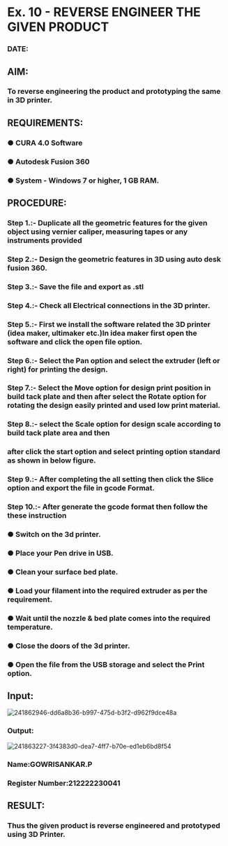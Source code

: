 # Ex. 10 - REVERSE ENGINEER THE GIVEN PRODUCT

### DATE: 

## AIM: 
### To reverse engineering the product and prototyping the same in 3D printer.

## REQUIREMENTS:
### ●	CURA 4.0 Software
### ●	 Autodesk Fusion 360
### ●	 System - Windows 7 or higher, 1 GB RAM.

## PROCEDURE:
### Step 1.:- Duplicate all the geometric features for the given object using vernier caliper, measuring tapes or any instruments provided
### Step 2.:- Design the geometric features in 3D using auto desk fusion 360.
### Step 3.:- Save the file and export as .stl
### Step 4.:- Check all Electrical connections in the 3D printer.
### Step 5.:- First we install the software related the 3D printer (idea maker, ultimaker etc.)In idea maker first open the software and click the open file option.
### Step 6.:- Select the Pan option and select the extruder (left or right) for printing the design.
### Step 7.:- Select the Move option for design print position in build tack plate and then after select the Rotate option for rotating the design easily printed and used low print material.
### Step 8.:- select the Scale option for design scale according to build tack plate area and then
### after click the start option and select printing option standard as shown in below figure.
### Step 9.:- After completing the all setting then click the Slice option and export the file in gcode Format.
### Step 10.:- After generate the gcode format then follow the these instruction 
  ###   ●	Switch on the 3d printer.
  ###   ●	Place your Pen drive in USB.
  ###   ●	Clean your surface bed plate.
  ###   ●	Load your filament into the required extruder as per the requirement.
  ###   ●	Wait until the nozzle & bed plate comes into the required temperature.
  ###   ●	Close the doors of the 3d printer.
  ###   ●	Open the file from the USB storage and select the Print option.

## Input:
![241862946-dd6a8b36-b997-475d-b3f2-d962f9dce48a](https://github.com/shalinikannan23/Ex.-10---REVERSE-ENGINEER-THE-GIVEN-PRODUCT/assets/118656529/0eb5f01a-9138-4cd3-8e2a-a83d4fc5d7c8)
### Output:
![241863227-3f4383d0-dea7-4ff7-b70e-ed1eb6bd8f54](https://github.com/shalinikannan23/Ex.-10---REVERSE-ENGINEER-THE-GIVEN-PRODUCT/assets/118656529/dd8faf15-7f46-4831-8aaa-b587c8d382eb)


### Name:GOWRISANKAR.P
### Register Number:212222230041

## RESULT:
###   Thus the given product is reverse engineered and prototyped using 3D Printer.

